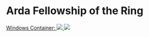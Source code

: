 # Arda Fellowship of the Ring

<a href="https://portal.azure.com/#create/Microsoft.Template/uri/https%3A%2F%2Fraw.githubusercontent.com%2Ffcatae%2FArda-FellowshipRings%2Fmaster%2Fwindows%2Fazuredeploy.json" target="_blank">
    Windows Container: <img src="http://azuredeploy.net/deploybutton.png"/>
</a>
<a href="http://armviz.io/#/?load=https%3A%2F%2Fraw.githubusercontent.com%2Ffcatae%2FArda-FellowshipRings%2Fmaster%2Fwindows%2Fazuredeploy.json" target="_blank">
    <img src="http://armviz.io/visualizebutton.png"/>
</a>

